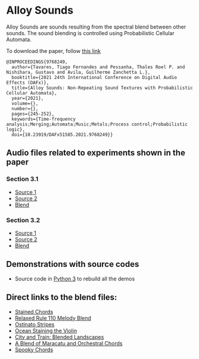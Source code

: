 # Alloy Sounds

Alloy Sounds are sounds resulting from the spectral blend between other sounds. The sound blending is controlled using Probabilistic Cellular Automata.

To download the paper, follow [this link](https://ieeexplore.ieee.org/document/9768249)

```
@INPROCEEDINGS{9768249,
  author={Tavares, Tiago Fernandes and Pessanha, Thales Roel P. and Nishihara, Gustavo and Avila, Guilherme Zanchetta L.},
  booktitle={2021 24th International Conference on Digital Audio Effects (DAFx)}, 
  title={Alloy Sounds: Non-Repeating Sound Textures with Probabilistic Cellular Automata}, 
  year={2021},
  volume={},
  number={},
  pages={245-252},
  keywords={Time-frequency analysis;Merging;Automata;Music;Metals;Process control;Probabilistic logic},
  doi={10.23919/DAFx51585.2021.9768249}}

```

## Audio files related to experiments shown in the paper

### Section 3.1
* [Source 1](/sec3_1_source1.wav)
* [Source 2](/sec3_1_source2.wav)
* [Blend](/sec3_1_blend.wav)
### Section 3.2
* [Source 1](/sec3_2_source1.wav)
* [Source 2](/sec3_2_source2.wav)
* [Blend](/sec3_2_blend.wav)

## Demonstrations with source codes

* Source code in [Python 3](/AlloySounds-Demo.py) to rebuild all the demos

## Direct links to the blend files:

* [Stained Chords](/01_stained_chords.wav)
* [Relaxed Rule 110 Melody Blend](/02_rr110_melody_blend.wav)
* [Ostinato Stripes](/03_ostinato_stripes.wav)
* [Ocean Staining the Violin](/04_ocean_staining_the_violin.wav)
* [City and Train: Blended Landscapes](/05_blended_landscape.wav)
* [A Blend of Maracatu and Orchestral Chords](/06_blend_maracatu_orchestral.wav)
* [Spooky Chords](/07_spooky_chords.wav)
